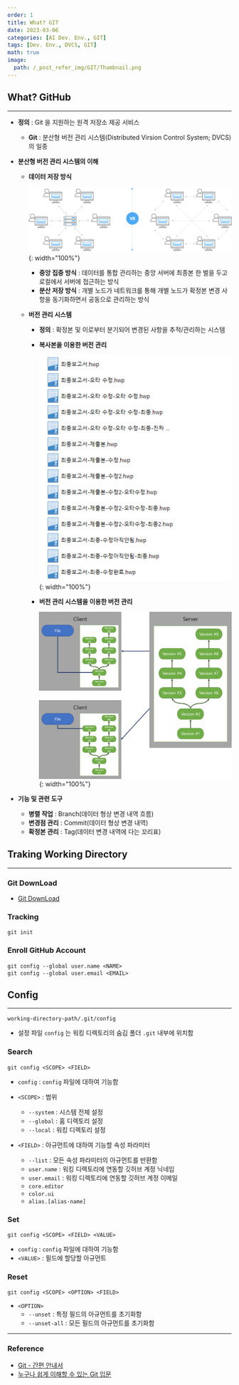 ```yaml
---
order: 1
title: What? GIT
date: 2023-03-06
categories: [AI Dev. Env., GIT]
tags: [Dev. Env., DVCS, GIT]
math: true
image:
  path: /_post_refer_img/GIT/Thumbnail.png
---
```


## What? GitHub
-----

- **정의** : Git 을 지원하는 원격 저장소 제공 서비스
    - **Git** : 분산형 버전 관리 시스템(Distributed Virsion Control System; DVCS)의 일종

- **분산형 버전 관리 시스템의 이해**
    - **데이터 저장 방식**

        ![01](/_post_refer_img/GIT/01-01.png){: width="100%"}

        - **중앙 집중 방식** : 데이터를 통합 관리하는 중앙 서버에 최종본 한 벌을 두고 로컬에서 서버에 접근하는 방식
        - **분산 저장 방식** : 개별 노드가 네트워크를 통해 개별 노드가 확정본 변경 사항을 동기화하면서 공동으로 관리하는 방식

    - **버전 관리 시스템**
        - **정의** : 확정본 및 이로부터 분기되어 변경된 사항을 추적/관리하는 시스템
        - **복사본을 이용한 버전 관리**

            ![02](/_post_refer_img/GIT/01-02.png){: width="100%"}

        - **버전 관리 시스템을 이용한 버전 관리**

            ![03](/_post_refer_img/GIT/01-03.png){: width="100%"}

- **기능 및 관련 도구**
    - **병렬 작업** : Branch(데이터 형상 변경 내역 흐름)
    - **변경점 관리** : Commit(데이터 형상 변경 내역)
    - **확정본 관리** : Tag(데이터 변경 내역에 다는 꼬리표)

## Traking Working Directory
-----

### Git DownLoad

- [Git DownLoad](https://git-scm.com/downloads)

### Tracking

```
git init
```

### Enroll GitHub Account

```
git config --global user.name <NAME>
git config --global user.email <EMAIL>
```

## Config
-----

```
working-directory-path/.git/config
```

- 설정 파일 `config` 는 워킹 디렉토리의 숨김 폴더 `.git` 내부에 위치함

### Search

```
git config <SCOPE> <FIELD>
```

- `config` : `config` 파일에 대하여 기능함

- `<SCOPE>` : 범위
    - `--system` : 시스템 전체 설정
    - `--global` : 홈 디렉토리 설정
    - `--local` : 워킹 디렉토리 설정

- `<FIELD>` : 아규먼트에 대하여 기능할 속성 파라미터
    - `--list` : 모든 속성 파라미터의 아규먼트를 반환함
    - `user.name` : 워킹 디렉토리에 연동할 깃허브 계정 닉네임
    - `user.email` : 워킹 디렉토리에 연동할 깃허브 계정 이메일
    - `core.editor`
    - `color.ui`
    - `alias.[alias-name]`

### Set

```
git config <SCOPE> <FIELD> <VALUE>
```

- `config` : `config` 파일에 대하여 기능함
- `<VALUE>` : 필드에 할당할 아규먼트

### Reset

```
git config <SCOPE> <OPTION> <FIELD>
```

- `<OPTION>`
    - `--unset` : 특정 필드의 아규먼트를 초기화함
    - `--unset-all` : 모든 필드의 아규먼트를 초기화함

-----

### Reference

- [Git - 간편 안내서](https://rogerdudler.github.io/git-guide/index.ko.html)
- [누구나 쉽게 이해할 수 있는 Git 입문](https://backlog.com/git-tutorial/kr/)